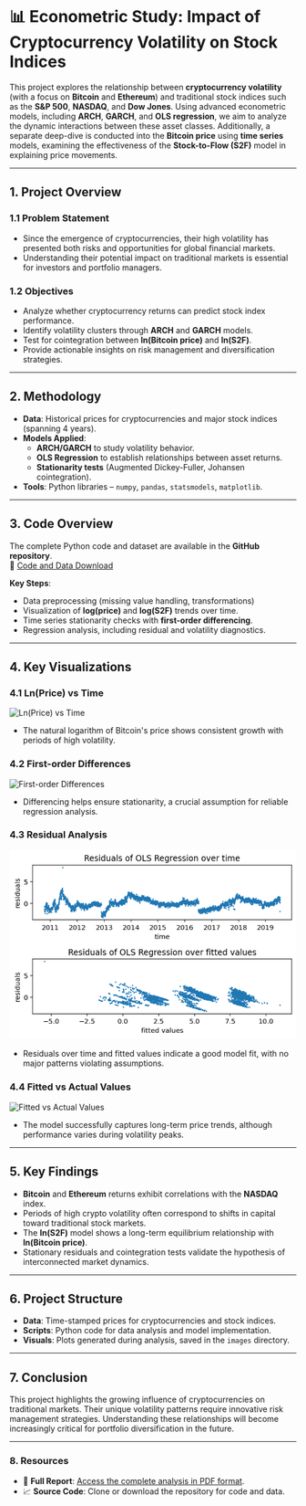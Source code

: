 # 📊 **Econometric Study: Impact of Cryptocurrency Volatility on Stock Indices**

This project explores the relationship between **cryptocurrency volatility** (with a focus on **Bitcoin** and **Ethereum**) and traditional stock indices such as the **S&P 500**, **NASDAQ**, and **Dow Jones**. Using advanced econometric models, including **ARCH**, **GARCH**, and **OLS regression**, we aim to analyze the dynamic interactions between these asset classes. Additionally, a separate deep-dive is conducted into the **Bitcoin price** using **time series** models, examining the effectiveness of the **Stock-to-Flow (S2F)** model in explaining price movements.

---

## **1. Project Overview**

### **1.1 Problem Statement**
- Since the emergence of cryptocurrencies, their high volatility has presented both risks and opportunities for global financial markets.
- Understanding their potential impact on traditional markets is essential for investors and portfolio managers.

### **1.2 Objectives**
- Analyze whether cryptocurrency returns can predict stock index performance.
- Identify volatility clusters through **ARCH** and **GARCH** models.
- Test for cointegration between **ln(Bitcoin price)** and **ln(S2F)**.
- Provide actionable insights on risk management and diversification strategies.

---

## **2. Methodology**

- **Data**: Historical prices for cryptocurrencies and major stock indices (spanning 4 years).
- **Models Applied**:
    - **ARCH/GARCH** to study volatility behavior.
    - **OLS Regression** to establish relationships between asset returns.
    - **Stationarity tests** (Augmented Dickey-Fuller, Johansen cointegration).
- **Tools**: Python libraries – `numpy`, `pandas`, `statsmodels`, `matplotlib`.

---

## **3. Code Overview**

The complete Python code and dataset are available in the **GitHub repository**.  
📎 [Code and Data Download](./path/to/code_and_data)

**Key Steps**:
- Data preprocessing (missing value handling, transformations)
- Visualization of **log(price)** and **log(S2F)** trends over time.
- Time series stationarity checks with **first-order differencing**.
- Regression analysis, including residual and volatility diagnostics.

---

## **4. Key Visualizations**

### **4.1 Ln(Price) vs Time**
![Ln(Price) vs Time](./images/ln_price_vs_time.png)
- The natural logarithm of Bitcoin's price shows consistent growth with periods of high volatility.

### **4.2 First-order Differences**
![First-order Differences](./images/first_diff.png)
- Differencing helps ensure stationarity, a crucial assumption for reliable regression analysis.

### **4.3 Residual Analysis**
![Residual Analysis](image/residual_ols_regression.png)
- Residuals over time and fitted values indicate a good model fit, with no major patterns violating assumptions.

### **4.4 Fitted vs Actual Values**
![Fitted vs Actual Values](./images/fitted_vs_actual.png)
- The model successfully captures long-term price trends, although performance varies during volatility peaks.

---

## **5. Key Findings**

- **Bitcoin** and **Ethereum** returns exhibit correlations with the **NASDAQ** index.
- Periods of high crypto volatility often correspond to shifts in capital toward traditional stock markets.
- The **ln(S2F)** model shows a long-term equilibrium relationship with **ln(Bitcoin price)**.
- Stationary residuals and cointegration tests validate the hypothesis of interconnected market dynamics.

---

## **6. Project Structure**

- **Data**: Time-stamped prices for cryptocurrencies and stock indices.
- **Scripts**: Python code for data analysis and model implementation.
- **Visuals**: Plots generated during analysis, saved in the `images` directory.

---

## **7. Conclusion**

This project highlights the growing influence of cryptocurrencies on traditional markets. Their unique volatility patterns require innovative risk management strategies. Understanding these relationships will become increasingly critical for portfolio diversification in the future.

---

### **8. Resources**

- 📄 **Full Report**: [Access the complete analysis in PDF format](crypto_presentation.pdf).  
- 📈 **Source Code**: Clone or download the repository for code and data.  
